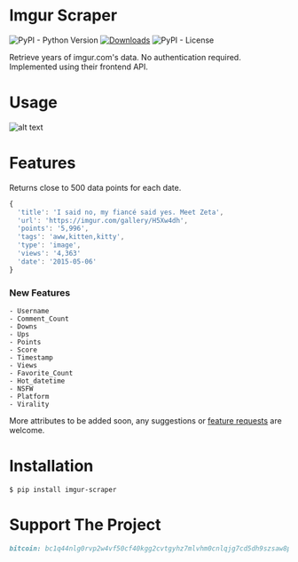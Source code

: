 # Imgur Scraper
![PyPI - Python Version](https://img.shields.io/pypi/pyversions/imgur-scraper) [![Downloads](https://pepy.tech/badge/imgur-scraper)](https://pepy.tech/project/imgur-scraper) ![PyPI - License](https://img.shields.io/pypi/l/imgur-scraper)

Retrieve years of imgur.com's data. No authentication required. Implemented using their frontend API.

# Usage
![alt text](https://i.imgur.com/JsLWD8e.gif)

# Features

Returns close to 500 data points for each date.

```javascript
{
  'title': 'I said no, my fiancé said yes. Meet Zeta', 
  'url': 'https://imgur.com/gallery/H5Xw4dh', 
  'points': '5,996', 
  'tags': 'aww,kitten,kitty', 
  'type': 'image', 
  'views': '4,363'
  'date': '2015-05-06'
}
```
### New Features
```
- Username
- Comment_Count
- Downs 
- Ups 
- Points
- Score
- Timestamp
- Views
- Favorite_Count
- Hot_datetime
- NSFW
- Platform
- Virality
```
More attributes to be added soon, any suggestions or [feature requests](https://github.com/saadmanrafat/imgur-scraper/issues) are welcome. 

# Installation
```
$ pip install imgur-scraper
```

# Support The Project

```markdown
bitcoin: bc1q44nlg0rvp2w4vf50cf40kgg2cvtgyhz7mlvhm0cnlqjg7cd5dh9szsaw8p
```

